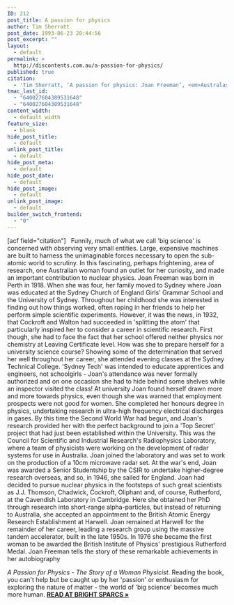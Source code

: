 ```yaml
---
ID: 212
post_title: A passion for physics
author: Tim Sherratt
post_date: 1993-06-23 20:44:56
post_excerpt: ""
layout:
  - default
permalink: >
  http://discontents.com.au/a-passion-for-physics/
published: true
citation:
  - 'Tim Sherratt, ‘A passion for physics: Joan Freeman’, <em>Australasian Science</em>, vol. 2, no. 2, Winter 1993, p. 64.'
tmac_last_id:
  - "640027604389531648"
  - "640027604389531648"
content_width:
  - default_width
feature_size:
  - blank
hide_post_title:
  - default
unlink_post_title:
  - default
hide_post_meta:
  - default
hide_post_date:
  - default
hide_post_image:
  - default
unlink_post_image:
  - default
builder_switch_frontend:
  - "0"
---
```

[acf field="citation"]   Funnily, much of what we call 'big science' is concerned with observing very small entities. Large, expensive machines are built to harness the unimaginable forces necessary to open the sub-atomic world to scrutiny. In this fascinating, perhaps frightening, area of research, one Australian woman found an outlet for her curiosity, and made an important contribution to nuclear physics. Joan Freeman was born in Perth in 1918. When she was four, her family moved to Sydney where Joan was educated at the Sydney Church of England Girls' Grammar School and the University of Sydney. Throughout her childhood she was interested in finding out how things worked, often roping in her friends to help her perform simple scientific experiments. However, it was the news, in 1932, that Cockroft and Walton had succeeded in 'splitting the atom' that particularly inspired her to consider a career in scientific research.<!--more--> First though, she had to face the fact that her school offered neither physics nor chemistry at Leaving Certificate level. How was she to prepare herself for a university science course? Showing some of the determination that served her well throughout her career, she attended evening classes at the Sydney Technical College. 'Sydney Tech' was intended to educate apprentices and engineers, not schoolgirls - Joan's attendance was never formally authorized and on one occasion she had to hide behind some shelves while an inspector visited the class! At university Joan found herself drawn more and more towards physics, even though she was warned that employment prospects were not good for women. She completed her honours degree in physics, undertaking research in ultra-high frequency electrical discharges in gases. By this time the Second World War had begun, and Joan's research provided her with the perfect background to join a 'Top Secret' project that had just been established within the University. This was the Council for Scientific and Industrial Research's Radiophysics Laboratory, where a team of physicists were working on the development of radar systems for use in Australia. Joan joined the laboratory and was set to work on the production of a 10cm microwave radar set. At the war's end, Joan was awarded a Senior Studentship by the CSIR to undertake higher-degree research overseas, and so, in 1946, she sailed for England. Joan had decided to pursue nuclear physics in the footsteps of such great scientists as J.J. Thomson, Chadwick, Cockroft, Oliphant and, of course, Rutherford, at the Cavendish Laboratory in Cambridge. Here she obtained her PhD through research into short-range alpha-particles, but instead of returning to Australia, she accepted an appointment to the British Atomic Energy Research Establishment at Harwell. Joan remained at Harwell for the remainder of her career, leading a research group using the massive tandem accelerator, built in the late 1950s. In 1976 she became the first woman to be awarded the British Institute of Physics' prestigious Rutherford Medal. Joan Freeman tells the story of these remarkable achievements in her autobiography 

*A Passion for Physics - The Story of a Woman Physicist*. Reading the book, you can't help but be caught up by her 'passion' or enthusiasm for exploring the nature of matter - the world of 'big science' becomes much more human. **[READ AT BRIGHT SPARCS »][1]**

 [1]: http://www.asap.unimelb.edu.au/bsparcs/exhib/journal/as_freeman.htm